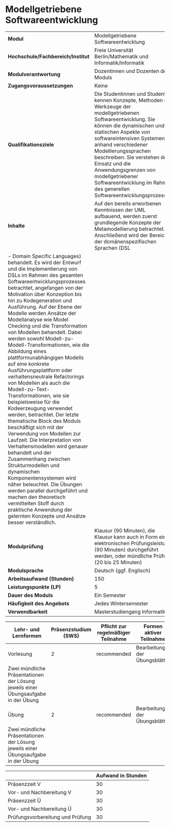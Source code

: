 # Modellgetriebene Softwareentwicklung
|                                    |   |
|------------------------------------|---|
|**Modul**                           | Modellgetriebene Softwareentwicklung |
|**Hochschule/Fachbereich/Institut** | Freie Universität Berlin/Mathematik und Informatik/Informatik |
|**Modulverantwortung**              | Dozentinnen und Dozenten des Moduls |
|**Zugangsvoraussetzungen**          | Keine |
|**Qualifikationsziele**             | Die Studentinnen und Studenten kennen Konzepte, Methoden und Werkzeuge der modellgetriebenen Softwareentwicklung. Sie können die dynamischen und statischen Aspekte von softwareintensiven Systemen anhand verschiedener Modellierungssprachen beschreiben. Sie verstehen den Einsatz und die Anwendungsgrenzen von modellgetriebener Softwareentwicklung im Rahmen des generellen Softwareentwicklungsprozesses. |
|**Inhalte**                         | Auf den bereits erworbenen Kenntnissen der UML aufbauend, werden zuerst grundlegende Konzepte der Metamodellierung betrachtet. Anschließend wird der Bereich der domänenspezifischen Sprachen (DSL
- Domain Specific Languages) behandelt. Es wird der Entwurf und die Implementierung von DSLs im Rahmen des gesamten Softwareentwicklungsprozesses betrachtet, angefangen von der Motivation über Konzeption bis hin zu Kodegeneration und Ausführung. Auf der Ebene der Modelle werden Ansätze der Modellanalyse wie Model Checking und die Transformation von Modellen behandelt. Dabei werden sowohl Modell-zu-Modell-Transformationen, wie die Abbildung eines plattformunabhängigen Modells auf eine konkrete Ausführungsplattform oder verhaltensneutrale Refactorings von Modellen als auch die Modell-zu-Text-Transformationen, wie sie beispielsweise für die Kodeerzeugung verwendet werden, betrachtet. Der letzte thematische Block des Moduls beschäftigt sich mit der Verwendung von Modellen zur Laufzeit. Die Interpretation von Verhaltensmodellen wird genauer behandelt und der Zusammenhang zwischen Strukturmodellen und dynamischen Komponentensystemen wird näher beleuchtet. Die Übungen werden parallel durchgeführt und machen den theoretisch vermittelten Stoff durch praktische Anwendung der gelernten Konzepte und Ansätze besser verständlich. |
|**Modulprüfung**                    | Klausur (90 Minuten), die Klausur kann auch in Form einer elektronischen Prüfungsleistung (90 Minuten) durchgeführt werden, oder mündliche Prüfung (20 bis 25 Minuten) |
|**Modulsprache**                    | Deutsch (ggf. Englisch) |
|**Arbeitsaufwand (Stunden)**        | 150 |
|**Leistungspunkte (LP)**            | 5 |
|**Dauer des Moduls**                | Ein Semester |
|**Häufigkeit des Angebots**         | Jedes Wintersemester |
|**Verwendbarkeit**                  | Masterstudiengang Informatik |

| Lehr- und Lernformen | Präsenzstudium <br> (SWS) | Pflicht zur regelmäßiger Teilnahme | Formen aktiver Teilnahme |
| ---------------------|---------------------------|------------------------------------|------------------------- |
| Vorlesung            | 2                         | recommended                        | Bearbeitung der Übungsblätter
Zwei mündliche Präsentationen der Lösung jeweils einer Übungsaufgabe in der Übung |
| Übung                | 2                         | recommended                        | Bearbeitung der Übungsblätter
Zwei mündliche Präsentationen der Lösung jeweils einer Übungsaufgabe in der Übung |

|   | Aufwand in Stunden |
| - |--------------------|
| Präsenzzeit V                            | 30    |
| Vor- und Nachbereitung V                 | 30    |
| Präsenzzeit Ü                            | 30    |
| Vor- und Nachbereitung Ü                 | 30    |
| Prüfungsvorbereitung und Prüfung         | 30    |
